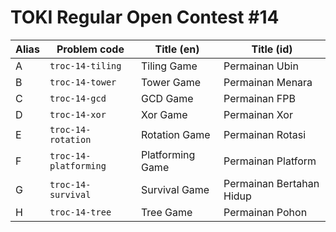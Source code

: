 # TOKI Regular Open Contest #14

| Alias | Problem code          | Title (en)       | Title (id)               |
| ----- | --------------------- | ---------------- | ------------------------ |
| A     | `troc-14-tiling`      | Tiling Game      | Permainan Ubin           |
| B     | `troc-14-tower`       | Tower Game       | Permainan Menara         |
| C     | `troc-14-gcd`         | GCD Game         | Permainan FPB            |
| D     | `troc-14-xor`         | Xor Game         | Permainan Xor            |
| E     | `troc-14-rotation`    | Rotation Game    | Permainan Rotasi         |
| F     | `troc-14-platforming` | Platforming Game | Permainan Platform       |
| G     | `troc-14-survival`    | Survival Game    | Permainan Bertahan Hidup |
| H     | `troc-14-tree`        | Tree Game        | Permainan Pohon          |

